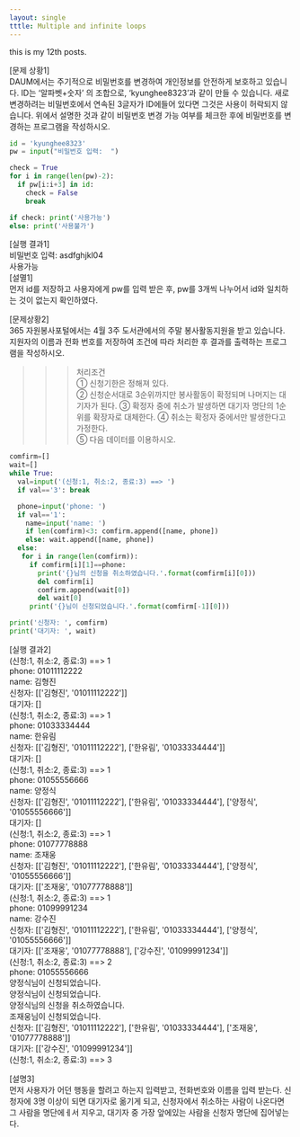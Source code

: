 ```yaml
---
layout: single
tttle: Multiple and infinite loops  
---
```



this is my 12th posts.  


[문제 상황1]  
DAUM에서는 주기적으로 비밀번호를 변경하여 개인정보를 안전하게 보호하고 있습니다. ID는 ‘알파벳+숫자’ 의 조합으로, ‘kyunghee8323’과 같이 만들 수 있습니다. 새로 변경하려는 비밀번호에서 연속된 3글자가 ID에들어 있다면 그것은 사용이 허락되지 않습니다. 위에서 설명한 것과 같이 비밀번호 변경 가능 여부를 체크한 후에 비밀번호를 변경하는 프로그램을 작성하시오.  

~~~python  
id = 'kyunghee8323'
pw = input("비밀번호 입력:  ")

check = True
for i in range(len(pw)-2):
  if pw[i:i+3] in id:
    check = False
    break

if check: print('사용가능')
else: print('사용불가')
~~~  
[실행 결과1]  
비밀번호 입력:  asdfghjkl04  
사용가능  
[설멸1]  
먼저 id를 저장하고 사용자에게 pw를 입력 받은 후, pw를 3개씩 나누어서 id와 일치하는 것이 없는지 확인하였다.  



[문제상황2]  
365 자원봉사포털에서는 4월 3주 도서관에서의 주말 봉사활동지원을 받고 있습니다. 지원자의 이름과 전화 번호를 저장하여 조건에 따라 처리한 후 결과를 출력하는 프로그램을 작성하시오. 
>>> 처리조건   
① 신청기한은 정해져 있다.   
② 신청순서대로 3순위까지만 봉사활동이 확정되며 나머지는 대기자가 된다. ③ 확정자 중에 취소가 발생하면 대기자 명단의 1순위를 확장자로 대체한다. ④ 취소는 확정자 중에서만 발생한다고 가정한다.   
⑤ 다음 데이터를 이용하시오.   


~~~python
comfirm=[]
wait=[]
while True:
  val=input('(신청:1, 취소:2, 종료:3) ==> ')
  if val=='3': break

  phone=input('phone: ')
  if val=='1':
    name=input('name: ')
    if len(comfirm)<3: comfirm.append([name, phone])
    else: wait.append([name, phone])
  else:
   for i in range(len(comfirm)):
     if comfirm[i][1]==phone:
       print('{}님의 신청을 취소하였습니다.'.format(comfirm[i][0]))
       del comfirm[i]
       comfirm.append(wait[0])
       del wait[0]
     print('{}님이 신청되었습니다.'.format(comfirm[-1][0]))

print('신청자: ', comfirm)
print('대기자: ', wait)
~~~  


[실행 결과2]  
(신청:1, 취소:2, 종료:3) ==> 1  
phone: 01011112222  
name: 김형진  
신청자:  [['김형진', '01011112222']]  
대기자:  []  
(신청:1, 취소:2, 종료:3) ==> 1  
phone: 01033334444  
name: 한유림  
신청자:  [['김형진', '01011112222'], ['한유림', '01033334444']]  
대기자:  []  
(신청:1, 취소:2, 종료:3) ==> 1  
phone: 01055556666  
name: 양정식  
신청자:  [['김형진', '01011112222'], ['한유림', '01033334444'], ['양정식', '01055556666']]  
대기자:  []  
(신청:1, 취소:2, 종료:3) ==> 1  
phone: 01077778888  
name: 조재웅  
신청자:  [['김형진', '01011112222'], ['한유림', '01033334444'], ['양정식', '01055556666']]  
대기자:  [['조재웅', '01077778888']]  
(신청:1, 취소:2, 종료:3) ==> 1  
phone: 01099991234  
name: 강수진  
신청자:  [['김형진', '01011112222'], ['한유림', '01033334444'], ['양정식', '01055556666']]  
대기자:  [['조재웅', '01077778888'], ['강수진', '01099991234']]  
(신청:1, 취소:2, 종료:3) ==> 2  
phone: 01055556666  
양정식님이 신청되었습니다.  
양정식님이 신청되었습니다.  
양정식님의 신청을 취소하였습니다.  
조재웅님이 신청되었습니다.  
신청자:  [['김형진', '01011112222'], ['한유림', '01033334444'], ['조재웅', '01077778888']]  
대기자:  [['강수진', '01099991234']]  
(신청:1, 취소:2, 종료:3) ==> 3  


[설명3]  
먼저 사용자가 어던 행동을 할려고 하는지 입력받고, 전화번호와 이름을 입력 받는다. 신청자에 3명 이상이 되면 대기자로 옮기게 되고, 신청자에서 취소하는 사람이 나온다면 그 사람을 명단에ㅔ서 지우고, 대기자 중 가장 앞에있는 사람을 신청자 명단에 집어넣는다.
